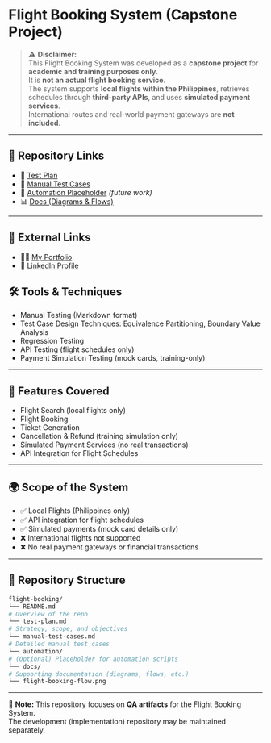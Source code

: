# Flight Booking System (Capstone Project)

> ⚠️ **Disclaimer:**  
> This Flight Booking System was developed as a **capstone project** for **academic and training purposes only**.  
> It is **not an actual flight booking service**.  
> The system supports **local flights within the Philippines**, retrieves schedules through **third-party APIs**, and uses **simulated payment services**.  
> International routes and real-world payment gateways are **not included**.

---

## 📌 Repository Links
- 📄 [Test Plan](./test-plan.md)  
- 📝 [Manual Test Cases](./manual-test-cases.md)  
- 📂 [Automation Placeholder](./automation/README.md) *(future work)*  
- 📊 [Docs (Diagrams & Flows)](./docs/)  

---

## 📌 External Links
- 👨‍💻 [My Portfolio](https://glytantio.github.io)  
- 💼 [LinkedIn Profile](https://www.linkedin.com/in/glytantio)

## 🛠 Tools & Techniques
- Manual Testing (Markdown format)  
- Test Case Design Techniques: Equivalence Partitioning, Boundary Value Analysis  
- Regression Testing  
- API Testing (flight schedules only)  
- Payment Simulation Testing (mock cards, training-only)  

---

## 🚀 Features Covered
- Flight Search (local flights only)  
- Flight Booking  
- Ticket Generation  
- Cancellation & Refund (training simulation only)  
- Simulated Payment Services (no real transactions)  
- API Integration for Flight Schedules  

---

## 🌍 Scope of the System
- ✅ Local Flights (Philippines only)  
- ✅ API integration for flight schedules  
- ✅ Simulated payments (mock card details only)  
- ❌ International flights not supported  
- ❌ No real payment gateways or financial transactions  

---

## 📂 Repository Structure
```bash
flight-booking/ 
└── README.md                
# Overview of the repo 
└── test-plan.md             
# Strategy, scope, and objectives 
└── manual-test-cases.md     
# Detailed manual test cases 
└── automation/              
# (Optional) Placeholder for automation scripts
└── docs/                    
# Supporting documentation (diagrams, flows, etc.) 
└── flight-booking-flow.png
```

---

📌 **Note:** This repository focuses on **QA artifacts** for the Flight Booking System.  
The development (implementation) repository may be maintained separately.
